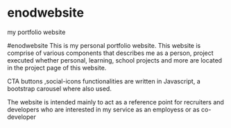 # enodwebsite
my portfolio website 

#enodwebsite
This is my personal portfolio website. This website is comprise of various components that describes me as a person, project executed whether personal, learning, school projects and more
are located in the project page of this website.

CTA buttons ,social-icons functionalities are written in Javascript, a bootstrap carousel where also used.

The website is intended mainly to act as a reference point for recruiters and developers who are interested in my service as an employess or as co-developer
